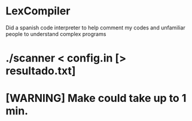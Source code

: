 # LexCompiler
Did a spanish code interpreter to help comment my codes and unfamiliar people to understand complex programs

# ./scanner < config.in [> resultado.txt]
# [WARNING] Make could take up to 1 min.
